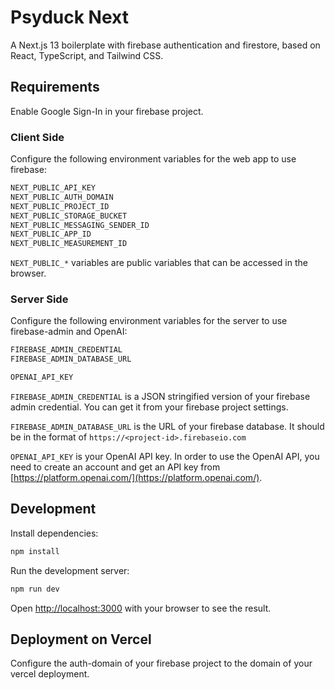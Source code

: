 # Psyduck Next

A Next.js 13 boilerplate with firebase authentication and firestore, based on React, TypeScript, and Tailwind CSS.

## Requirements

Enable Google Sign-In in your firebase project.

### Client Side

Configure the following environment variables for the web app to use firebase:

```bash
NEXT_PUBLIC_API_KEY
NEXT_PUBLIC_AUTH_DOMAIN
NEXT_PUBLIC_PROJECT_ID
NEXT_PUBLIC_STORAGE_BUCKET
NEXT_PUBLIC_MESSAGING_SENDER_ID
NEXT_PUBLIC_APP_ID
NEXT_PUBLIC_MEASUREMENT_ID
```

`NEXT_PUBLIC_*` variables are public variables that can be accessed in the browser.

### Server Side

Configure the following environment variables for the server to use firebase-admin and OpenAI:

```bash
FIREBASE_ADMIN_CREDENTIAL
FIREBASE_ADMIN_DATABASE_URL

OPENAI_API_KEY
```

`FIREBASE_ADMIN_CREDENTIAL` is a JSON stringified version of your firebase admin credential. You can get it from your firebase project settings.

`FIREBASE_ADMIN_DATABASE_URL` is the URL of your firebase database. It should be in the format of `https://<project-id>.firebaseio.com`

`OPENAI_API_KEY` is your OpenAI API key. In order to use the OpenAI API, you need to create an account and get an API key from [https://platform.openai.com/](https://platform.openai.com/).

## Development

Install dependencies:

```bash
npm install
```

Run the development server:

```bash
npm run dev
```

Open [http://localhost:3000](http://localhost:3000) with your browser to see the result.

## Deployment on Vercel

Configure the auth-domain of your firebase project to the domain of your vercel deployment.
